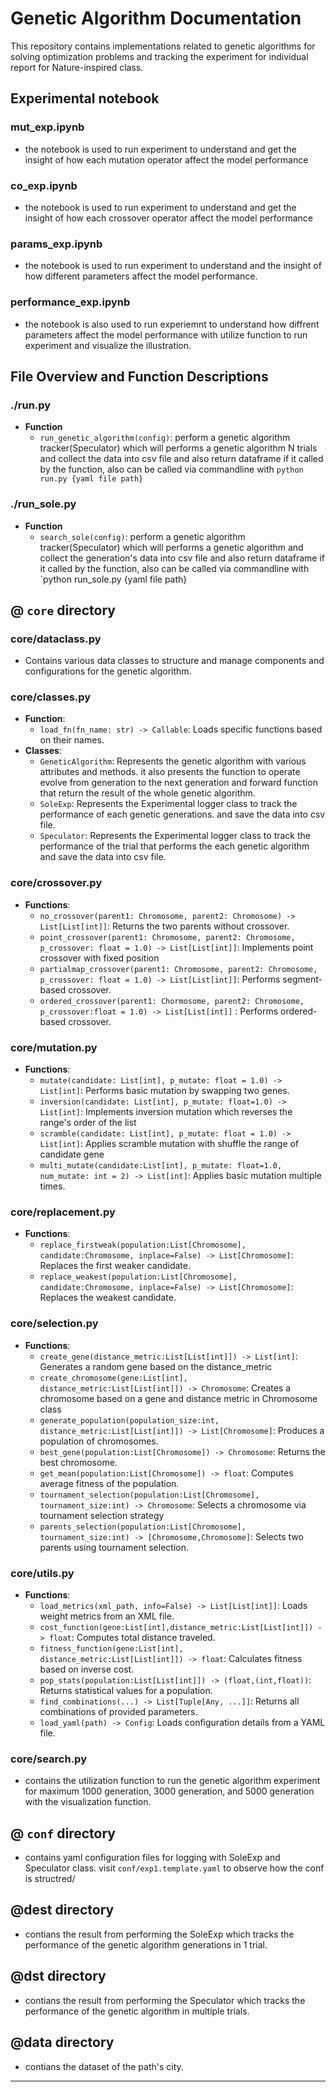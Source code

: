 
# Genetic Algorithm Documentation

This repository contains implementations related to genetic algorithms for solving optimization problems and tracking the experiment for individual report for Nature-inspired class.


## Experimental notebook

### mut_exp.ipynb
- the notebook is used to run experiment to understand and get the insight of how each mutation operator affect the model performance

### co_exp.ipynb
- the notebook is used to run experiment to understand and get the insight of how each crossover operator affect the model performance

### params_exp.ipynb
- the notebook is used to run experiment to understand and the insight of how different parameters affect the model performance.

### performance_exp.ipynb
- the notebook is also used to run experiemnt to understand how diffrent parameters affect the model performance with utilize function to run experiment and visualize the illustration.



## File Overview and Function Descriptions

### ./run.py
- **Function**
  - `run_genetic_algorithm(config)`: perform a genetic algorithm tracker(Speculator) which will performs a genetic algorithm N trials and collect the data into csv file and also return dataframe if it called by the function, also can be called via commandline with `python run.py {yaml file path}`

### ./run_sole.py
- **Function**
  - `search_sole(config)`: perform a genetic algorithm tracker(Speculator) which will performs a genetic algorithm and collect the generation's data into csv file and also return dataframe if it called by the function, also can be called via commandline with `python run_sole.py {yaml file path}


## @ `core` directory
### core/dataclass.py

- Contains various data classes to structure and manage components and configurations for the genetic algorithm.

### core/classes.py

- **Function**:
  - `load_fn(fn_name: str) -> Callable`: Loads specific functions based on their names.
- **Classes**:
  - `GeneticAlgorithm`: Represents the genetic algorithm with various attributes and methods.
  it also presents the function to operate evolve from generation to the next generation and forward function that return the result of the whole genetic algorithm.
  - `SoleExp`: Represents the Experimental logger class to track the performance of each genetic generations. and save the data into csv file.
  - `Speculator`: Represents the Experimental logger class to track the performance of the trial that performs the each genetic algorithm and save the data into csv file.

### core/crossover.py

- **Functions**:
  - `no_crossover(parent1: Chromosome, parent2: Chromosome) -> List[List[int]]`: Returns the two parents without crossover.
  - `point_crossover(parent1: Chromosome, parent2: Chromosome, p_crossover: float = 1.0) -> List[List[int]]`: Implements point crossover with fixed position
  - `partialmap_crossover(parent1: Chromosome, parent2: Chromosome, p_crossover: float = 1.0) -> List[List[int]]`: Performs segment-based crossover.
  - `ordered_crossover(parent1: Chormosome, parent2: Chromosome, p_crossover:float = 1.0) -> List[List[int]]` : Performs ordered-based crossover.

### core/mutation.py

- **Functions**:
  - `mutate(candidate: List[int], p_mutate: float = 1.0) -> List[int]`: Performs basic mutation by swapping two genes.
  - `inversion(candidate: List[int], p_mutate: float=1.0) -> List[int]`: Implements inversion mutation which reverses the range's order of the list
  - `scramble(candidate: List[int], p_mutate: float = 1.0) -> List[int]`: Applies scramble mutation with shuffle the range of candidate gene
  - `multi_mutate(candidate:List[int], p_mutate: float=1.0, num_mutate: int = 2) -> List[int]`: Applies basic mutation multiple times.

### core/replacement.py
- **Functions**:
  - `replace_firstweak(population:List[Chromosome], candidate:Chromosome, inplace=False) -> List[Chromosome]`: Replaces the first weaker candidate.
  - `replace_weakest(population:List[Chromosome], candidate:Chromosome, inplace=False) -> List[Chromosome]`: Replaces the weakest candidate.

### core/selection.py

- **Functions**:
  - `create_gene(distance_metric:List[List[int]]) -> List[int]`: Generates a random gene based on the distance_metric
  - `create_chromosome(gene:List[int], distance_metric:List[List[int]]) -> Chromosome`: Creates a chromosome based on a gene and distance metric in Chromosome class
  - `generate_population(population_size:int, distance_metric:List[List[int]]) -> List[Chromosome]`: Produces a population of chromosomes.
  - `best_gene(population:List[Chromosome]) -> Chromosome`: Returns the best chromosome.
  - `get_mean(population:List[Chromosome]) -> float`: Computes average fitness of the population.
  - `tournament_selection(population:List[Chromosome], tournament_size:int) -> Chromosome`: Selects a chromosome via tournament selection strategy
  - `parents_selection(population:List[Chromosome], tournament_size:int) -> [Chromosome,Chromosome]`: Selects two parents using tournament selection.

### core/utils.py

- **Functions**:
  - `load_metrics(xml_path, info=False) -> List[List[int]]`: Loads weight metrics from an XML file.
  - `cost_function(gene:List[int],distance_metric:List[List[int]]) -> float`: Computes total distance traveled.
  - `fitness_function(gene:List[int], distance_metric:List[List[int]]) -> float`: Calculates fitness based on inverse cost.
  - `pop_stats(population:List[List[int]]) -> (float,(int,float))`: Returns statistical values for a population.
  - `find_combinations(...) -> List[Tuple[Any, ...]]`: Returns all combinations of provided parameters.
  - `load_yaml(path) -> Config`: Loads configuration details from a YAML file.

### core/search.py
- contains the utilization function to run the genetic algorithm experiment for maximum 1000 generation, 3000 generation, and 5000 generation with the visualization function.

## @ `conf` directory
-  contains yaml configuration files for logging with SoleExp and Speculator class. visit `conf/exp1.template.yaml` to observe how the conf is structred/

## @dest directory
- contians the result from performing the SoleExp which tracks the performance of the genetic algorithm generations in 1 trial.

## @dst directory
- contians the result from performing the Speculator which tracks the performance of the genetic algorithm in multiple trials.

## @data directory
-  contians the dataset of the path's city.


---
